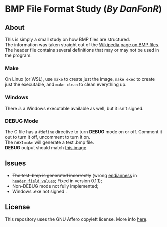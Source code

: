 # BMP File Format Study (*By DanFonR*)

## About

This is simply a small study on how BMP files are structured.  
The information was taken straight out of the [Wikipedia page on BMP files](https://en.wikipedia.org/wiki/BMP_file_format).  
The header file contains several definitions that may or may not be used in the program.  

### Make

On Linux (or WSL), use ```make``` to create just the image, ```make exec``` to create just the executable, and ```make clean``` to clean everything up.  

### Windows

There *is* a Windows executable available as well, but it isn't signed.  

### DEBUG Mode

The C file has a ```#define``` directive to turn **DEBUG** mode on or off. Comment it out to turn it off, uncomment to turn it on.  
The next ```make``` will generate a test .bmp file.  
**DEBUG** output should match [this image](https://upload.wikimedia.org/wikipedia/commons/e/e8/Bmp_format.svg)

## Issues

- ~~The test .bmp is generated incorrectly~~ (wrong [endianness](https://en.wikipedia.org/wiki/Endianness) in [```header_field_values```](./src/bitmap.h); Fixed in version 0.1.1);  
- Non-DEBUG mode not fully implemented;  
- Windows .exe not signed .  

## License

This repository uses the GNU Affero copyleft license. More info [here](https://www.gnu.org/licenses/agpl-3.0.en.html).  
